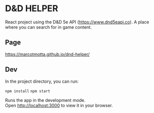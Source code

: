 # D&D HELPER

React project using the D&D 5e API (https://www.dnd5eapi.co). A place where you can search for in game content.

## Page

https://marcotmotta.github.io/dnd-helper/

## Dev

In the project directory, you can run:

`npm install`
`npm start`

Runs the app in the development mode.\
Open [http://localhost:3000](http://localhost:3000) to view it in your browser.
